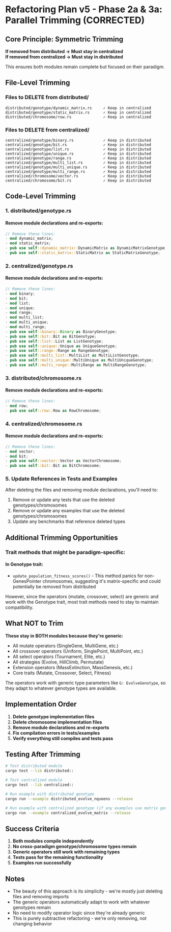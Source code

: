 # Refactoring Plan v5 - Phase 2a & 3a: Parallel Trimming (CORRECTED)

## Core Principle: Symmetric Trimming

**If removed from distributed → Must stay in centralized**  
**If removed from centralized → Must stay in distributed**

This ensures both modules remain complete but focused on their paradigm.

## File-Level Trimming

### Files to DELETE from distributed/
```
distributed/genotype/dynamic_matrix.rs     ✓ Keep in centralized
distributed/genotype/static_matrix.rs      ✓ Keep in centralized  
distributed/chromosome/row.rs              ✓ Keep in centralized
```

### Files to DELETE from centralized/
```
centralized/genotype/binary.rs             ✓ Keep in distributed
centralized/genotype/bit.rs                ✓ Keep in distributed
centralized/genotype/list.rs               ✓ Keep in distributed
centralized/genotype/unique.rs             ✓ Keep in distributed
centralized/genotype/range.rs              ✓ Keep in distributed
centralized/genotype/multi_list.rs         ✓ Keep in distributed
centralized/genotype/multi_unique.rs       ✓ Keep in distributed
centralized/genotype/multi_range.rs        ✓ Keep in distributed
centralized/chromosome/vector.rs           ✓ Keep in distributed
centralized/chromosome/bit.rs              ✓ Keep in distributed
```

## Code-Level Trimming

### 1. distributed/genotype.rs

#### Remove module declarations and re-exports:
```rust
// Remove these lines:
- mod dynamic_matrix;
- mod static_matrix;
- pub use self::dynamic_matrix::DynamicMatrix as DynamicMatrixGenotype;
- pub use self::static_matrix::StaticMatrix as StaticMatrixGenotype;
```

### 2. centralized/genotype.rs

#### Remove module declarations and re-exports:
```rust
// Remove these lines:
- mod binary;
- mod bit;
- mod list;
- mod unique;
- mod range;
- mod multi_list;
- mod multi_unique;
- mod multi_range;
- pub use self::binary::Binary as BinaryGenotype;
- pub use self::bit::Bit as BitGenotype;
- pub use self::list::List as ListGenotype;
- pub use self::unique::Unique as UniqueGenotype;
- pub use self::range::Range as RangeGenotype;
- pub use self::multi_list::MultiList as MultiListGenotype;
- pub use self::multi_unique::MultiUnique as MultiUniqueGenotype;
- pub use self::multi_range::MultiRange as MultiRangeGenotype;
```

### 3. distributed/chromosome.rs

#### Remove module declarations and re-exports:
```rust
// Remove these lines:
- mod row;
- pub use self::row::Row as RowChromosome;
```

### 4. centralized/chromosome.rs

#### Remove module declarations and re-exports:
```rust
// Remove these lines:
- mod vector;
- mod bit;
- pub use self::vector::Vector as VectorChromosome;
- pub use self::bit::Bit as BitChromosome;
```

### 5. Update References in Tests and Examples

After deleting the files and removing module declarations, you'll need to:
1. Remove or update any tests that use the deleted genotypes/chromosomes
2. Remove or update any examples that use the deleted genotypes/chromosomes
3. Update any benchmarks that reference deleted types

## Additional Trimming Opportunities

### Trait methods that might be paradigm-specific:

#### In Genotype trait:
- `update_population_fitness_scores()` - This method panics for non-GenesPointer chromosomes, suggesting it's matrix-specific and could potentially be removed from distributed

However, since the operators (mutate, crossover, select) are generic and work with the Genotype trait, most trait methods need to stay to maintain compatibility.

## What NOT to Trim

**These stay in BOTH modules because they're generic:**
- All mutate operators (SingleGene, MultiGene, etc.)
- All crossover operators (Uniform, SinglePoint, MultiPoint, etc.)
- All select operators (Tournament, Elite, etc.)
- All strategies (Evolve, HillClimb, Permutate)
- Extension operators (MassExtinction, MassGenesis, etc.)
- Core traits (Mutate, Crossover, Select, Fitness)

The operators work with generic type parameters like `G: EvolveGenotype`, so they adapt to whatever genotype types are available.

## Implementation Order

1. **Delete genotype implementation files**
2. **Delete chromosome implementation files**
3. **Remove module declarations and re-exports**
4. **Fix compilation errors in tests/examples**
5. **Verify everything still compiles and tests pass**

## Testing After Trimming

```bash
# Test distributed module
cargo test --lib distributed::

# Test centralized module  
cargo test --lib centralized::

# Run example with distributed genotype
cargo run --example distributed_evolve_nqueens --release

# Run example with centralized genotype (if any examples use matrix genotypes)
cargo run --example centralized_evolve_matrix --release
```

## Success Criteria

1. **Both modules compile independently**
2. **No cross-paradigm genotype/chromosome types remain**
3. **Generic operators still work with remaining types**
4. **Tests pass for the remaining functionality**
5. **Examples run successfully**

## Notes

- The beauty of this approach is its simplicity - we're mostly just deleting files and removing imports
- The generic operators automatically adapt to work with whatever genotypes remain
- No need to modify operator logic since they're already generic
- This is purely subtractive refactoring - we're only removing, not changing behavior

